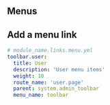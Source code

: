 ## Menus


## Add a menu link

```yaml
# module_name.links.menu.yml
toolbar.user:
  title: User
  description: 'User menu items'
  weight: 10
  route_name: 'user.page'
  parent: system.admin_toolbar
  menu_name: toolbar
```